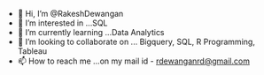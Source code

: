 - 👋 Hi, I’m @RakeshDewangan
- 👀 I’m interested in ...SQL
- 🌱 I’m currently learning ...Data Analytics
- 💞️ I’m looking to collaborate on ... Bigquery, SQL, R Programming, Tableau
- 📫 How to reach me ...on my mail id - rdewanganrd@gmail.com

<!---
RakeshDewangan/RakeshDewangan is a ✨ special ✨ repository because its `README.md` (this file) appears on your GitHub profile.
You can click the Preview link to take a look at your changes.
--->

